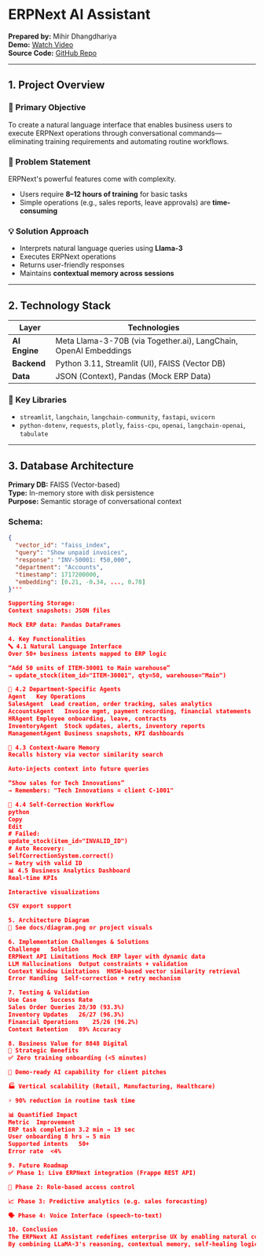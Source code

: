 # ERPNext AI Assistant

**Prepared by:** Mihir Dhangdhariya  
**Demo:** [Watch Video](https://www.loom.com/share/9d319950a8fa42b3bfa59f48b34b42f3)  
**Source Code:** [GitHub Repo](https://github.com/mihirdhangdhariya/ERPNext-AI-Assistant)

---

## 1. Project Overview

### 🎯 Primary Objective  
To create a natural language interface that enables business users to execute ERPNext operations through conversational commands—eliminating training requirements and automating routine workflows.

### 🚨 Problem Statement  
ERPNext's powerful features come with complexity.  
- Users require **8–12 hours of training** for basic tasks  
- Simple operations (e.g., sales reports, leave approvals) are **time-consuming**

### 💡 Solution Approach  
- Interprets natural language queries using **Llama-3**  
- Executes ERPNext operations  
- Returns user-friendly responses  
- Maintains **contextual memory across sessions**

---

## 2. Technology Stack

| Layer       | Technologies                                                                 |
|-------------|------------------------------------------------------------------------------|
| **AI Engine** | Meta Llama-3-70B (via Together.ai), LangChain, OpenAI Embeddings           |
| **Backend**   | Python 3.11, Streamlit (UI), FAISS (Vector DB)                             |
| **Data**      | JSON (Context), Pandas (Mock ERP Data)                                     |

### 🔧 Key Libraries
- `streamlit`, `langchain`, `langchain-community`, `fastapi`, `uvicorn`  
- `python-dotenv`, `requests`, `plotly`, `faiss-cpu`, `openai`, `langchain-openai`, `tabulate`

---

## 3. Database Architecture

**Primary DB:** FAISS (Vector-based)  
**Type:** In-memory store with disk persistence  
**Purpose:** Semantic storage of conversational context

### Schema:
```json
{
  "vector_id": "faiss_index",
  "query": "Show unpaid invoices",
  "response": "INV-50001: ₹50,000",
  "department": "Accounts",
  "timestamp": 1717200000,
  "embedding": [0.21, -0.34, ..., 0.78]
}'''

Supporting Storage:
Context snapshots: JSON files

Mock ERP data: Pandas DataFrames

4. Key Functionalities
🔤 4.1 Natural Language Interface
Over 50+ business intents mapped to ERP logic

“Add 50 units of ITEM-30001 to Main warehouse”
→ update_stock(item_id="ITEM-30001", qty=50, warehouse="Main")

👥 4.2 Department-Specific Agents
Agent	Key Operations
SalesAgent	Lead creation, order tracking, sales analytics
AccountsAgent	Invoice mgmt, payment recording, financial statements
HRAgent	Employee onboarding, leave, contracts
InventoryAgent	Stock updates, alerts, inventory reports
ManagementAgent	Business snapshots, KPI dashboards

🧠 4.3 Context-Aware Memory
Recalls history via vector similarity search

Auto-injects context into future queries

“Show sales for Tech Innovations”
→ Remembers: "Tech Innovations = client C-1001"

🔁 4.4 Self-Correction Workflow
python
Copy
Edit
# Failed:
update_stock(item_id="INVALID_ID")
# Auto Recovery:
SelfCorrectionSystem.correct()
→ Retry with valid ID
📊 4.5 Business Analytics Dashboard
Real-time KPIs

Interactive visualizations

CSV export support

5. Architecture Diagram
📌 See docs/diagram.png or project visuals

6. Implementation Challenges & Solutions
Challenge	Solution
ERPNext API Limitations	Mock ERP layer with dynamic data
LLM Hallucinations	Output constraints + validation
Context Window Limitations	HNSW-based vector similarity retrieval
Error Handling	Self-correction + retry mechanism

7. Testing & Validation
Use Case	Success Rate
Sales Order Queries	28/30 (93.3%)
Inventory Updates	26/27 (96.3%)
Financial Operations	25/26 (96.2%)
Context Retention	89% Accuracy

8. Business Value for 8848 Digital
🎯 Strategic Benefits
✅ Zero training onboarding (<5 minutes)

🚀 Demo-ready AI capability for client pitches

🏭 Vertical scalability (Retail, Manufacturing, Healthcare)

⚡ 90% reduction in routine task time

📊 Quantified Impact
Metric	Improvement
ERP task completion	3.2 min → 19 sec
User onboarding	8 hrs → 5 min
Supported intents	50+
Error rate	<4%

9. Future Roadmap
✅ Phase 1: Live ERPNext integration (Frappe REST API)

🔐 Phase 2: Role-based access control

📈 Phase 3: Predictive analytics (e.g. sales forecasting)

🗣️ Phase 4: Voice Interface (speech-to-text)

10. Conclusion
The ERPNext AI Assistant redefines enterprise UX by enabling natural conversations with ERP systems.
By combining LLaMA-3's reasoning, contextual memory, self-healing logic, and modular agents—it streamlines operations and enables instant productivity across departments.


